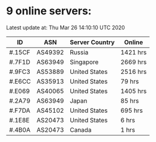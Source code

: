 # 9 online servers:

Latest update at: Thu Mar 26 14:10:10 UTC 2020

| ID | ASN | Server Country | Online |
| -- | --- | -------------- | ------ |
| #.15CF | AS49392 | Russia | 1421 hrs |
| #.7F1D | AS63949 | Singapore | 2669 hrs |
| #.9FC3 | AS53889 | United States | 2516 hrs |
| #.E6CC | AS35913 | United States | 79 hrs |
| #.E069 | AS40065 | United States | 1405 hrs |
| #.2A79 | AS63949 | Japan | 85 hrs |
| #.F7DA | AS45102 | United States | 695 hrs |
| #.1E8E | AS20473 | United States | 6 hrs |
| #.4B0A | AS20473 | Canada | 1 hrs |

